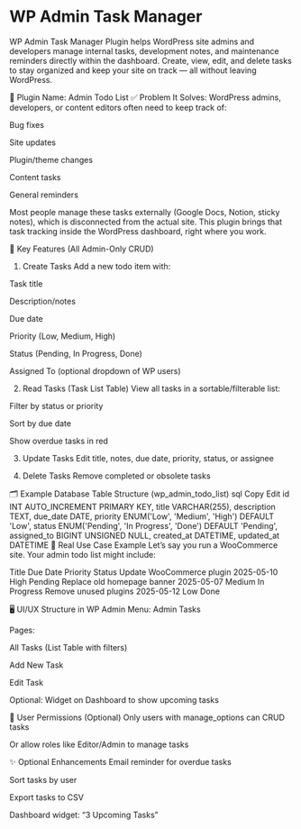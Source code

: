 # WP Admin Task Manager
WP Admin Task Manager Plugin helps WordPress site admins and developers manage internal tasks, development notes, and maintenance reminders directly within the dashboard. Create, view, edit, and delete tasks to stay organized and keep your site on track — all without leaving WordPress.

🔌 Plugin Name: Admin Todo List
✅ Problem It Solves:
WordPress admins, developers, or content editors often need to keep track of:

Bug fixes

Site updates

Plugin/theme changes

Content tasks

General reminders

Most people manage these tasks externally (Google Docs, Notion, sticky notes), which is disconnected from the actual site. This plugin brings that task tracking inside the WordPress dashboard, right where you work.

🎯 Key Features (All Admin-Only CRUD)
1. Create Tasks
Add a new todo item with:

Task title

Description/notes

Due date

Priority (Low, Medium, High)

Status (Pending, In Progress, Done)

Assigned To (optional dropdown of WP users)

2. Read Tasks (Task List Table)
View all tasks in a sortable/filterable list:

Filter by status or priority

Sort by due date

Show overdue tasks in red

3. Update Tasks
Edit title, notes, due date, priority, status, or assignee

4. Delete Tasks
Remove completed or obsolete tasks

🗂 Example Database Table Structure (wp_admin_todo_list)
sql
Copy
Edit
id INT AUTO_INCREMENT PRIMARY KEY,
title VARCHAR(255),
description TEXT,
due_date DATE,
priority ENUM('Low', 'Medium', 'High') DEFAULT 'Low',
status ENUM('Pending', 'In Progress', 'Done') DEFAULT 'Pending',
assigned_to BIGINT UNSIGNED NULL,
created_at DATETIME,
updated_at DATETIME
🧠 Real Use Case Example
Let’s say you run a WooCommerce site. Your admin todo list might include:

Title	Due Date	Priority	Status
Update WooCommerce plugin	2025-05-10	High	Pending
Replace old homepage banner	2025-05-07	Medium	In Progress
Remove unused plugins	2025-05-12	Low	Done

🖥 UI/UX Structure in WP Admin
Menu: Admin Tasks

Pages:

All Tasks (List Table with filters)

Add New Task

Edit Task

Optional: Widget on Dashboard to show upcoming tasks

🔐 User Permissions (Optional)
Only users with manage_options can CRUD tasks

Or allow roles like Editor/Admin to manage tasks

✨ Optional Enhancements
Email reminder for overdue tasks

Sort tasks by user

Export tasks to CSV

Dashboard widget: “3 Upcoming Tasks”
